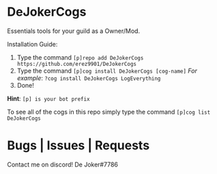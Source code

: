 # DeJokerCogs
Essentials tools for your guild as a Owner/Mod.

Installation Guide:
1. Type the command `[p]repo add DeJokerCogs https://github.com/erez9901/DeJokerCogs`
2. Type the command `[p]cog install DeJokerCogs [cog-name]` _For example_: `?cog install DeJokerCogs LogEverything`
3. Done!

**Hint**: `[p] is your bot prefix`

To see all of the cogs in this repo simply type the command `[p]cog list DeJokerCogs`

# Bugs | Issues | Requests 
Contact me on discord! De Joker#7786
